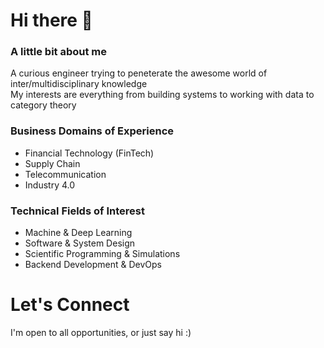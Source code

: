# Hi there 👋

### A little bit about me
A curious engineer trying to peneterate the awesome world of inter/multidisciplinary knowledge <br/>
My interests are everything from building systems to working with data to category theory 

### Business Domains of Experience
- Financial Technology (FinTech)
- Supply Chain 
- Telecommunication 
- Industry 4.0

### Technical Fields of Interest
- Machine & Deep Learning
- Software & System Design
- Scientific Programming & Simulations
- Backend Development & DevOps

# Let's Connect
I'm open to all opportunities, or just say hi :)
